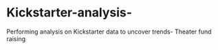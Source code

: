 # Kickstarter-analysis-
Performing analysis on Kickstarter data to uncover trends- Theater fund raising 
